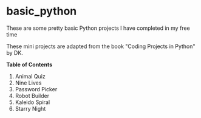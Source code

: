 # basic_python
These are some pretty basic Python projects I have completed in my free time

These mini projects are adapted from the book "Coding Projects in Python" by DK.

**Table of Contents**
1. Animal Quiz
2. Nine Lives
3. Password Picker
4. Robot Builder
5. Kaleido Spiral
6. Starry Night
